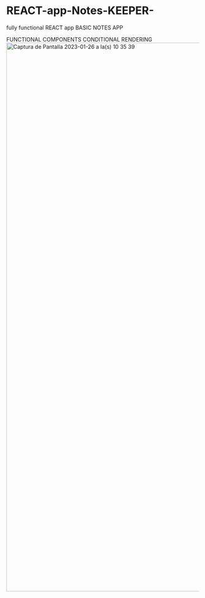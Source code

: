 # REACT-app-Notes-KEEPER-
fully functional REACT app BASIC NOTES APP

FUNCTIONAL COMPONENTS
CONDITIONAL RENDERING
<img width="1436" alt="Captura de Pantalla 2023-01-26 a la(s) 10 35 39" src="https://user-images.githubusercontent.com/98569130/214803271-723d6ded-a38f-4618-a8d6-7affb498f9ff.png">
